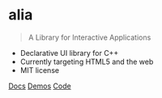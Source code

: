 # alia

> A Library for Interactive Applications

- Declarative UI library for C++
- Currently targeting HTML5 and the web
- MIT license

[Docs](#alia)
[Demos](https://html.alia.dev/)
[Code](https://github.com/tmadden/alia/)
